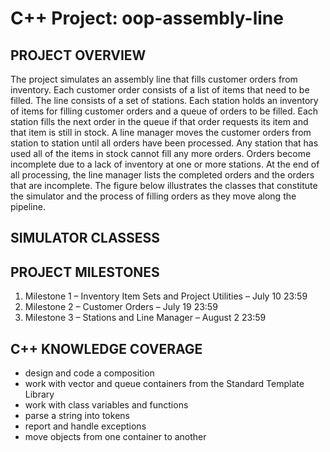 # C++ Project: oop-assembly-line

## PROJECT OVERVIEW

The project simulates an assembly line that fills customer orders from inventory. Each customer order consists of a list of items that need to be filled. The line consists of a set of stations. Each station holds an inventory of items for filling customer orders and a queue of orders to be filled. Each station fills the next order in the queue if that order requests its item and that item is still in stock. A line manager moves the customer orders from station to station until all orders have been processed. Any station that has used all of the items in stock cannot fill any more orders. Orders become incomplete due to a lack of inventory at one or more stations. At the end of all processing, the line manager lists the completed orders and the orders that are incomplete. The figure below illustrates the classes that constitute the simulator and the process of filling orders as they move along the pipeline.


## SIMULATOR CLASSESS



## PROJECT MILESTONES

1.	Milestone 1 – Inventory Item Sets and Project Utilities – July 10 23:59
2.	Milestone 2 – Customer Orders – July 19 23:59
3.	Milestone 3 – Stations and Line Manager – August 2 23:59


## C++ KNOWLEDGE COVERAGE

* design and code a composition
* work with vector and queue containers from the Standard Template Library
*	work with class variables and functions
*	parse a string into tokens 
*	report and handle exceptions
*	move objects from one container to another
